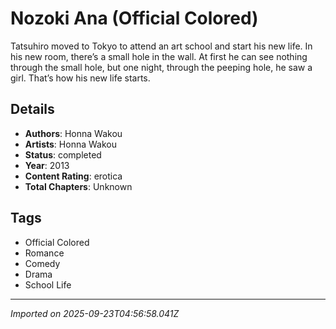 # Nozoki Ana (Official Colored)

Tatsuhiro moved to Tokyo to attend an art school and start his new life. In his new room, there’s a small hole in the wall. At first he can see nothing through the small hole, but one night, through the peeping hole, he saw a girl. That’s how his new life starts.

## Details
- **Authors**: Honna Wakou
- **Artists**: Honna Wakou
- **Status**: completed
- **Year**: 2013
- **Content Rating**: erotica
- **Total Chapters**: Unknown

## Tags
- Official Colored
- Romance
- Comedy
- Drama
- School Life

---
*Imported on 2025-09-23T04:56:58.041Z*
